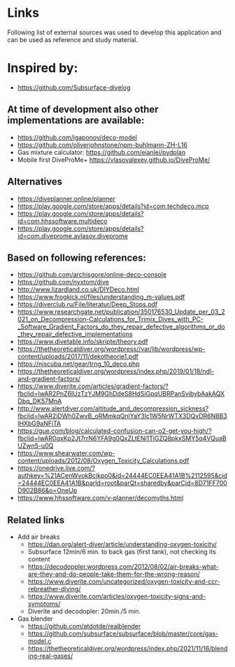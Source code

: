 # Links

Following list of external sources was used to develop this application and can be used as reference and study material.

# Inspired by:

* <https://github.com/Subsurface-divelog>

## At time of development also other implementations are available:

* <https://github.com/igaponov/deco-model>
* <https://github.com/oliverjohnstone/npm-buhlmann-ZH-L16>
* Gas mixture calculator: <https://github.com/eianlei/pydplan>
* Mobile first DiveProMe+ <https://vlasovalexey.github.io/DiveProMe/>

## Alternatives

* <https://diveplanner.online/planner>
* <https://play.google.com/store/apps/details?id=com.techdeco.mcp>
* <https://play.google.com/store/apps/details?id=com.hhssoftware.multideco>
* <https://play.google.com/store/apps/details?id=com.diveprome.avlasov.diveprome>

## Based on following references:

* <https://github.com/archisgore/online-deco-console>
* <https://github.com/nyxtom/dive>
* <http://www.lizardland.co.uk/DIYDeco.html>
* <https://www.frogkick.nl/files/understanding_m-values.pdf>
* <https://diverclub.ru/File/literatur/Deep_Stops.pdf>
* <https://www.researchgate.net/publication/350176530_Update_per_03_2021_on_Decompression-Calculations_for_Trimix_Dives_with_PC-_Software_Gradient_Factors_do_they_repair_defective_algorithms_or_do_they_repair_defective_implementations>
* <https://www.divetable.info/skripte/theory.pdf>
* <https://thetheoreticaldiver.org/wordpress//var/lib/wordpress/wp-content/uploads/2017/11/dekotheorie1.pdf>
* <https://njscuba.net/gear/trng_10_deco.php>
* <https://thetheoreticaldiver.org/wordpress/index.php/2019/01/18/ndl-and-gradient-factors/>
* <https://www.diverite.com/articles/gradient-factors/?fbclid=IwAR2PnZ6IUzTzYJM9GhDdeS8HdSiGpqUBRPanSvibybAakAQXDbq_DK57MnA>
* <http://www.alertdiver.com/altitude_and_decompression_sickness?fbclid=IwAR2iDWh0ZwvB_oRMmkqQnlYaY3lc1W5NrWTX3DQvDR6N8B3lHXbG9aNFiTA>
* <https://gue.com/blog/calculated-confusion-can-o2-get-you-high/?fbclid=IwAR0qxKp2Jt7rrN6YFA9g0QxZLtENi1TjGZQ8pkxSMY5q4VQuaBUZwn5-u0Q>
* <https://www.shearwater.com/wp-content/uploads/2012/08/Oxygen_Toxicity_Calculations.pdf>
* <https://onedrive.live.com/?authkey=%21ACenWvokBcikpo0&id=24444EC0EEA41A1B%2112595&cid=24444EC0EEA41A1B&parId=root&parQt=sharedby&parCid=8D71FF700D902B86&o=OneUp>
* <https://www.hhssoftware.com/v-planner/decomyths.html>

## Related links

* Add air breaks
  * <https://dan.org/alert-diver/article/understanding-oxygen-toxicity/>
  * Subsurface 12min/6 min. to back gas (first tank), not checking its content
  * <https://decodoppler.wordpress.com/2012/08/02/air-breaks-what-are-they-and-do-people-take-them-for-the-wrong-reason/>
  * <https://www.diverite.com/uncategorized/oxygen-toxicity-and-ccr-rebreather-diving/>
  * <https://www.diverite.com/articles/oxygen-toxicity-signs-and-symptoms/>
  * Diverite and decodopler: 20min./5 min.
* Gas blender
  * https://github.com/atdotde/realblender
  * https://github.com/subsurface/subsurface/blob/master/core/gas-model.c
  * https://thetheoreticaldiver.org/wordpress/index.php/2021/11/16/blending-real-gases/
